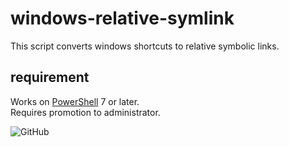 # windows-relative-symlink

This script converts windows shortcuts to relative symbolic links.

## requirement

Works on [PowerShell](https://github.com/PowerShell/PowerShell) 7 or later.  
Requires promotion to administrator.

![GitHub](https://img.shields.io/github/license/kei-g/windows-relative-symlink?style=plastic)
